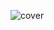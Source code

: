 ![cover](https://res.cloudinary.com/samip58/image/upload/v1635493327/samip/Twitter_header_-_4_ezscmd.png)
